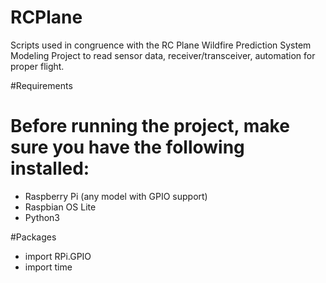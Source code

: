 # RCPlane
Scripts used in congruence with the RC Plane Wildfire Prediction System Modeling Project to read sensor data, receiver/transceiver, automation for proper flight.


#Requirements
#  Before running the project, make sure you have the following installed:
- Raspberry Pi (any model with GPIO support)
- Raspbian OS Lite
- Python3
  
#Packages
- import RPi.GPIO
- import time
